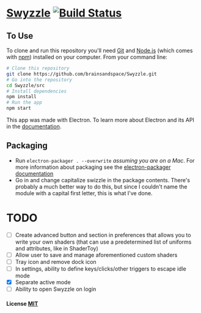 # [Swyzzle](https://brainsandspace.github.io/Swyzzle) [![Build Status](https://travis-ci.org/brainsandspace/Swyzzle.svg?branch=master)](https://travis-ci.org/brainsandspace/Swyzzle)

## To Use

To clone and run this repository you'll need [Git](https://git-scm.com) and [Node.js](https://nodejs.org/en/download/) (which comes with [npm](http://npmjs.com)) installed on your computer. From your command line:

```bash
# Clone this repository
git clone https://github.com/brainsandspace/Swyzzle.git
# Go into the repository
cd Swyzzle/src
# Install dependencies
npm install
# Run the app
npm start
```

This app was made with Electron. To learn more about Electron and its API in the [documentation](http://electron.atom.io/docs/latest).

## Packaging
- Run `electron-packager . --overwrite` _assuming you are on a Mac_. For more information about packaging see the [electron-packager documentation](https://github.com/electron-userland/electron-packager)
- Go in and change capitalize swizzle in the package contents. There's probably a much better way to do this, but since I couldn't name the module with a capital first letter, this is what I've done.


# TODO
- [ ] Create advanced button and section in preferences that allows you to write your own shaders (that can use a predetermined list of uniforms and attributes, like in ShaderToy)
- [ ] Allow user to save and manage aforementioned custom shaders
- [ ] Tray icon and remove dock icon
- [ ] In settings, ability to define keys/clicks/other triggers to escape idle mode
- [x] Separate active mode
- [ ] Ability to open Swyzzle on login

#### License [MIT](LICENSE.md)

